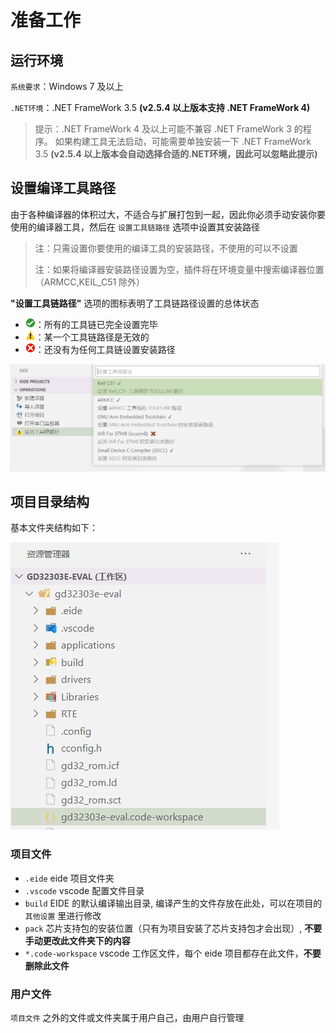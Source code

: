 # 准备工作

## 运行环境

`系统要求`：Windows 7 及以上

`.NET环境`：.NET FrameWork 3.5 **(v2.5.4 以上版本支持 .NET FrameWork 4)**

> 提示：.NET FrameWork 4 及以上可能不兼容 .NET FrameWork 3 的程序。 如果构建工具无法启动，可能需要单独安装一下 .NET FrameWork 3.5 **(v2.5.4 以上版本会自动选择合适的.NET环境，因此可以忽略此提示)**

## 设置编译工具路径

由于各种编译器的体积过大，不适合与扩展打包到一起，因此你必须手动安装你要使用的编译器工具，然后在 `设置工具链路径` 选项中设置其安装路径

> 注：只需设置你要使用的编译工具的安装路径，不使用的可以不设置
> 
> 注：如果将编译器安装路径设置为空，插件将在环境变量中搜索编译器位置（ARMCC,KEIL_C51 除外）

**"设置工具链路径"** 选项的图标表明了工具链路径设置的总体状态
 - <img width="16px" bor src="../icon/StatusOK_16x.svg">：所有的工具链已完全设置完毕
 - <img width="16px" bor src="../icon/StatusWarning_16x.svg">：某一个工具链路径是无效的
 - <img width="16px" bor src="../icon/StatusCriticalError_16x.svg">：还没有为任何工具链设置安装路径

![](../img/toolchain_status.png)

## 项目目录结构

基本文件夹结构如下：

![](../img/prj_folder.png)

### 项目文件

- `.eide` eide 项目文件夹
- `.vscode` vscode 配置文件目录
- `build` EIDE 的默认编译输出目录, 编译产生的文件存放在此处，可以在项目的 `其他设置` 里进行修改
- `pack`  芯片支持包的安装位置（只有为项目安装了芯片支持包才会出现）, **不要手动更改此文件夹下的内容**
- `*.code-workspace` vscode 工作区文件，每个 eide 项目都存在此文件，**不要删除此文件**

### 用户文件

`项目文件` 之外的文件或文件夹属于用户自己，由用户自行管理

